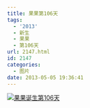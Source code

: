 ```yaml
---
title: 果果第106天
tags:
  - '2013'
  - 新生
  - 果果
  - 第106天
url: 2147.html
id: 2147
categories:
  - 图片
date: 2013-05-05 19:36:41
---
```


[![](http://photo.guolaijie.com/rooufer/uploads/2013/05/果果诞生第106天.jpg "果果诞生第106天")](http://photo.guolaijie.com/rooufer/uploads/2013/05/果果诞生第106天.jpg)